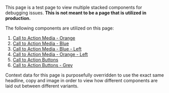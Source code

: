 This page is a test page to view multiple stacked components for debugging issues.  **This is not meant to be a page that is utilized in production.**

The following components are utilized on this page:

1. [Call to Action Media - Orange](https://utsa-asc.github.io/college-dls/components/detail/call-to-action-media--orange.html)
1. [Call to Action Media - Blue](https://utsa-asc.github.io/college-dls/components/detail/call-to-action-media--blue.html)
1. [Call to Action Media - Blue - Left](https://utsa-asc.github.io/college-dls/components/detail/call-to-action-media--blue-left.html)
1. [Call to Action Media - Orange - Left](https://utsa-asc.github.io/college-dls/components/detail/call-to-action-media--orange-left.html)
1. [Call to Action Buttons](https://utsa-asc.github.io/college-dls/components/detail/call-to-action-buttons--default.html)
1. [Call to Action Buttons - Grey](https://utsa-asc.github.io/college-dls/components/detail/call-to-action-buttons--grey.html)

Context data for this page is purposefully overridden to use the exact same headline, copy and image in order to view how different components are laid out between different variants.